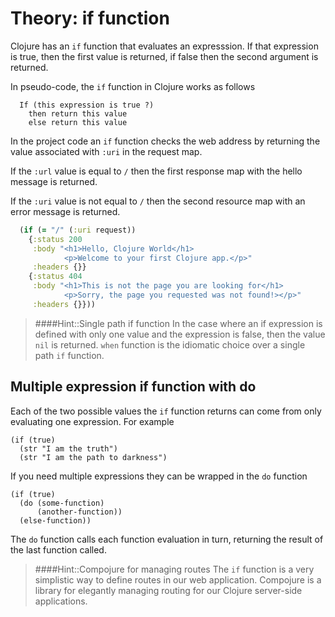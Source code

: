# Theory: if function

Clojure has an `if` function that evaluates an expresssion.  If that expression is true, then the first value is returned, if false then the second argument is returned.

In pseudo-code, the `if` function in Clojure works as follows

```
  If (this expression is true ?)
    then return this value
    else return this value
```

In the project code an `if` function checks the web address by returning the value associated with `:uri` in the request map.

If the `:url` value is equal to `/` then the first response map with the hello message is returned.

If the `:uri` value is not equal to `/` then the second resource map with an error message is returned.


```clojure
  (if (= "/" (:uri request))
    {:status 200
     :body "<h1>Hello, Clojure World</h1>
            <p>Welcome to your first Clojure app.</p>"
     :headers {}}
    {:status 404
     :body "<h1>This is not the page you are looking for</h1>
            <p>Sorry, the page you requested was not found!></p>"
     :headers {}}))
```


> ####Hint::Single path if function
> In the case where an if expression is defined with only one value and the expression is false, then the value `nil` is returned.  `when` function is the idiomatic choice over a single path `if` function.


## Multiple expression if function with do
Each of the two possible values the `if` function returns can come from only evaluating one expression.  For example

```
(if (true)
  (str "I am the truth")
  (str "I am the path to darkness")
```

If you need multiple expressions they can be wrapped in the `do` function

```
(if (true)
  (do (some-function)
      (another-function))
  (else-function))
```

The `do` function calls each function evaluation in turn, returning the result of the last function called.

> ####Hint::Compojure for managing routes
> The `if` function is a very simplistic way to define routes in our web application.  Compojure is a library for elegantly managing routing for our Clojure server-side applications.
